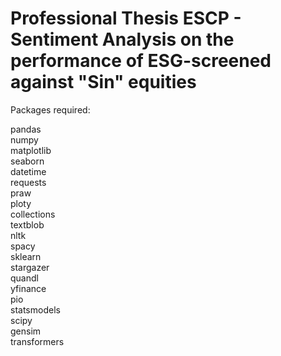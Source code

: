 # Professional Thesis ESCP - Sentiment Analysis on the performance of ESG-screened against "Sin" equities

Packages required:<br/>

pandas<br/>
numpy<br/>
matplotlib<br/>
seaborn<br/>
datetime<br/>
requests<br/>
praw<br/>
ploty<br/>
collections<br/>
textblob<br/>
nltk<br/>
spacy<br/>
sklearn<br/>
stargazer<br/>
quandl<br/>
yfinance<br/>
pio<br/>
statsmodels<br/>
scipy<br/>
gensim<br/>
transformers<br/>
